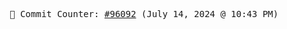 <p align="center">
    <samp>
        📮 Commit Counter: <a href="https://github.com/Javascript-void0/Javascript-void0/commits/main">#96092</a> (July 14, 2024 @ 10:43 PM)
    </samp>
</p>